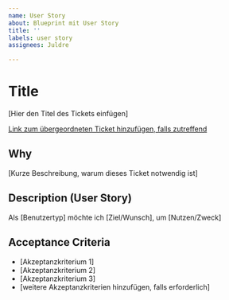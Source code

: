 ```yaml
---
name: User Story
about: Blueprint mit User Story
title: ''
labels: user story
assignees: Juldre

---
```


# Title
[Hier den Titel des Tickets einfügen]

[Link zum übergeordneten Ticket hinzufügen, falls
zutreffend](Adresse)

## Why
[Kurze Beschreibung, warum dieses Ticket notwendig ist]

## Description (User Story)
Als [Benutzertyp] möchte ich [Ziel/Wunsch], um [Nutzen/Zweck]

## Acceptance Criteria
- [Akzeptanzkriterium 1]
- [Akzeptanzkriterium 2]
- [Akzeptanzkriterium 3]
- [weitere Akzeptanzkriterien hinzufügen, falls erforderlich]
